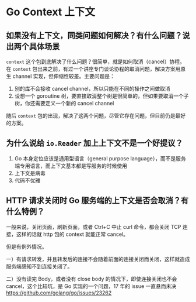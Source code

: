 # Go Context 上下文

## 如果没有上下文，同类问题如何解决？有什么问题？说出两个具体场景
    
`context` 这个包到底解决了什么问题？很简单，就是如何取消（cancel）协程。在 `context` 包出来之前，有过一个讲座专门谈论协程的取消问题，解决方案用原生 channel 实现，但伸缩性较差。主要问题是：

1. 别的库不会接收 cancel channel，所以只能在不同的操作之间做取消
2. 设想一个 goroutine 树，要直接取消整个树是很简单的，但如果要取消一个子树，你还需要定义一个新的 cancel channel

随后 `context` 包的出现，解决了这两个问题，尽管它存在问题，但目前仍是最好的方案。
    
## 为什么说给 `io.Reader` 加上上下文不是一个好提议？

1. Go 本身定位应该是通用型语言（general purpose language），而不是服务端专用语言，而上下文基本都是写服务的时候使用
2. 上下文是病毒
3. 代码不优雅

## HTTP 请求关闭时 Go 服务端的上下文是否会取消？有什么特例？

一般来说，关闭页面，刷新页面，或者 Ctrl+C 中止 curl 命令，都会关闭 TCP 连接，这样的话就 http 包的 context 就能正常 cancel。

但是有例外情况。

一）有请求转发，并且转发后的连接不会随着前面的连接关闭而关闭，这样就造成服务端感知不到连接关闭了。

二）没有读完 Body，或者没有 close body 的情况下，即使连接关闭也不会 cancel，这个比较坑，是 Go 实现的一个问题，17 年的 issue 一直悬而未决 https://github.com/golang/go/issues/23262
